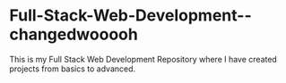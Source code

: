 # Full-Stack-Web-Development--changedwooooh
This is my Full Stack Web Development Repository where I have created projects from basics to advanced.
